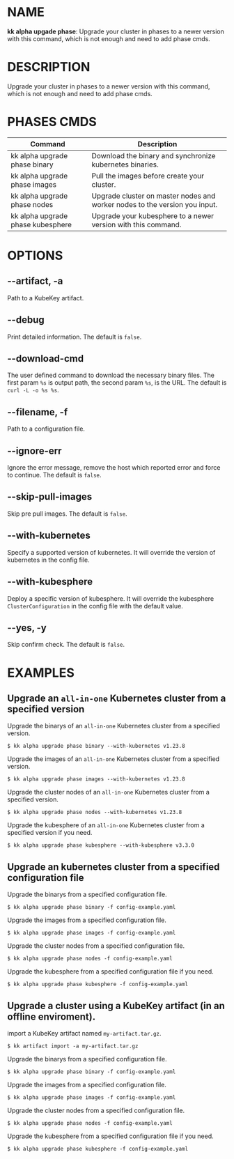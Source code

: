 # NAME
**kk alpha upgade phase**: Upgrade your cluster in phases to a newer version with this command, which is not enough and need to add phase cmds.

# DESCRIPTION
Upgrade your cluster in phases to a newer version with this command,  which is not enough and need to add phase cmds.

# PHASES CMDS

| Command | Description |
| - | - |
| kk alpha upgrade phase binary | Download the binary and synchronize kubernetes binaries. |
| kk alpha upgrade phase images | Pull the images before create your cluster. |
| kk alpha upgrade phase nodes | Upgrade cluster on master nodes and worker nodes to the version you input. |
| kk alpha upgrade phase kubesphere | Upgrade your kubesphere to a newer version with this command. |

# OPTIONS

## **--artifact, -a**
Path to a KubeKey artifact.

## **--debug**
Print detailed information. The default is `false`.

## **--download-cmd**
The user defined command to download the necessary binary files. The first param `%s` is output path, the second param `%s`, is the URL. The default is `curl -L -o %s %s`.

## **--filename, -f**
Path to a configuration file.

## **--ignore-err**
Ignore the error message, remove the host which reported error and force to continue. The default is `false`.

## **--skip-pull-images**
Skip pre pull images. The default is `false`.

## **--with-kubernetes**
Specify a supported version of kubernetes. It will override the version of kubernetes in the config file.

## **--with-kubesphere**
Deploy a specific version of kubesphere. It will override the kubesphere `ClusterConfiguration` in the config file with the default value.

## **--yes, -y**
Skip confirm check. The default is `false`.

# EXAMPLES
## Upgrade an `all-in-one` Kubernetes cluster from a specified version
Upgrade the binarys of an `all-in-one` Kubernetes cluster from a specified version.
```
$ kk alpha upgrade phase binary --with-kubernetes v1.23.8
```
Upgrade the images of an `all-in-one` Kubernetes cluster from a specified version.
```
$ kk alpha upgrade phase images --with-kubernetes v1.23.8
```
Upgrade the cluster nodes of an `all-in-one` Kubernetes cluster from a specified version.
```
$ kk alpha upgrade phase nodes --with-kubernetes v1.23.8
```
Upgrade the kubesphere of an `all-in-one` Kubernetes cluster from a specified version if you need.
```
$ kk alpha upgrade phase kubesphere --with-kubesphere v3.3.0
```
## Upgrade an kubernetes cluster from a specified configuration file
Upgrade the binarys from a specified configuration file.
```
$ kk alpha upgrade phase binary -f config-example.yaml
```
Upgrade the images from a specified configuration file.
```
$ kk alpha upgrade phase images -f config-example.yaml
```
Upgrade the cluster nodes from a specified configuration file.
```
$ kk alpha upgrade phase nodes -f config-example.yaml
```
Upgrade the kubesphere from a specified configuration file if you need.
```
$ kk alpha upgrade phase kubesphere -f config-example.yaml
```
## Upgrade a cluster using a KubeKey artifact (in an offline enviroment).
import a KubeKey artifact named `my-artifact.tar.gz`.
```
$ kk artifact import -a my-artifact.tar.gz
```
Upgrade the binarys from a specified configuration file.
```
$ kk alpha upgrade phase binary -f config-example.yaml
```
Upgrade the images from a specified configuration file.
```
$ kk alpha upgrade phase images -f config-example.yaml
```
Upgrade the cluster nodes from a specified configuration file.
```
$ kk alpha upgrade phase nodes -f config-example.yaml
```
Upgrade the kubesphere from a specified configuration file if you need.
```
$ kk alpha upgrade phase kubesphere -f config-example.yaml
```